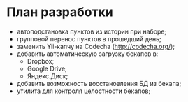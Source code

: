 # План разработки

* автоподстановка пунктов из истории при наборе;
* групповой перенос пунктов в прошедший день;
* заменить Yii-капчу на Codecha (http://codecha.org/);
* добавить автоматическую загрузку бекапов в:
	* Dropbox;
	* Google Drive;
	* Яндекс.Диск;
* добавить возможность восстановления БД из бекапа;
* утилита для контроля целостности бекапов;
